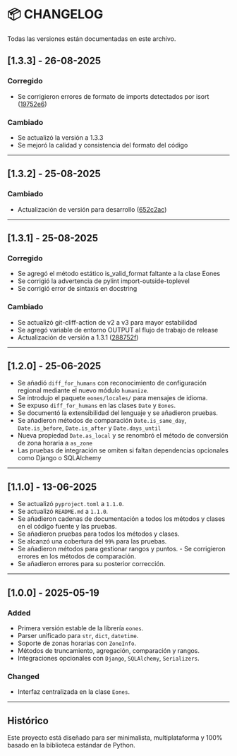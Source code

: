 # 📦 CHANGELOG

Todas las versiones están documentadas en este archivo.

## [1.3.3] - 26-08-2025

### Corregido
- Se corrigieron errores de formato de imports detectados por isort ([19752e6](https://github.com/roldriel/eones/commit/19752e6))

### Cambiado
- Se actualizó la versión a 1.3.3
- Se mejoró la calidad y consistencia del formato del código

---

## [1.3.2] - 25-08-2025

### Cambiado
- Actualización de versión para desarrollo ([652c2ac](https://github.com/roldriel/eones/commit/652c2ac))

---

## [1.3.1] - 25-08-2025

### Corregido
- Se agregó el método estático is_valid_format faltante a la clase Eones
- Se corrigió la advertencia de pylint import-outside-toplevel
- Se corrigió error de sintaxis en docstring

### Cambiado
- Se actualizó git-cliff-action de v2 a v3 para mayor estabilidad
- Se agregó variable de entorno OUTPUT al flujo de trabajo de release
- Actualización de versión a 1.3.1 ([288752f](https://github.com/roldriel/eones/commit/288752f))

---

## [1.2.0] - 25-06-2025
- Se añadió `diff_for_humans` con reconocimiento de configuración regional mediante el nuevo módulo `humanize`.
- Se introdujo el paquete `eones/locales/` para mensajes de idioma.
- Se expuso `diff_for_humans` en las clases `Date` y `Eones`.
- Se documentó la extensibilidad del lenguaje y se añadieron pruebas.
- Se añadieron métodos de comparación `Date.is_same_day`, `Date.is_before`, `Date.is_after` y `Date.days_until`
- Nueva propiedad `Date.as_local` y se renombró el método de conversión de zona horaria a `as_zone`
- Las pruebas de integración se omiten si faltan dependencias opcionales como Django o SQLAlchemy

---

## [1.1.0] - 13-06-2025
- Se actualizó `pyproject.toml` a `1.1.0`.
- Se actualizó `README.md` a `1.1.0`.
- Se añadieron cadenas de documentación a todos los métodos y clases en el código fuente y las pruebas.
- Se añadieron pruebas para todos los métodos y clases.
- Se alcanzó una cobertura del `99%` para las pruebas.
- Se añadieron métodos para gestionar rangos y puntos. - Se corrigieron errores en los métodos de comparación.
- Se añadieron errores para su posterior corrección.

---

## [1.0.0] - 2025-05-19

### Added
- Primera versión estable de la librería `eones`.
- Parser unificado para `str`, `dict`, `datetime`.
- Soporte de zonas horarias con `ZoneInfo`.
- Métodos de truncamiento, agregación, comparación y rangos.
- Integraciones opcionales con `Django`, `SQLAlchemy`, `Serializers`.

### Changed
- Interfaz centralizada en la clase `Eones`.

---

## Histórico

Este proyecto está diseñado para ser minimalista, multiplataforma y 100% basado en la biblioteca estándar de Python.
